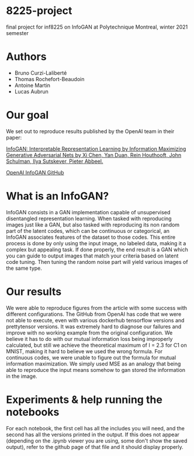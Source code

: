 # 8225-project
final project for inf8225 on InfoGAN at Polytechnique Montreal, winter 2021 semester

# Authors
- Bruno Curzi-Laliberté
- Thomas Rochefort-Beaudoin
- Antoine Martin
- Lucas Aubrun

# Our goal
We set out to reproduce results published by the OpenAI team in their paper:

[InfoGAN: Interpretable Representation Learning by Information Maximizing Generative Adversarial Nets by Xi Chen, Yan Duan, Rein Houthooft, John Schulman, Ilya Sutskever, Pieter Abbeel.](https://arxiv.org/abs/1606.03657)

[OpenAI InfoGAN GitHub](https://github.com/openai/InfoGAN)

# What is an InfoGAN?
InfoGAN consists in a GAN implementation capable of unsupervised disentangled representation learning. When tasked with reproducing images just like a GAN, but also tasked with reproducing its non random part of the latent codes, which can be continuous or categorical, an InfoGAN associates features of the dataset to those codes. This entire process is done by only using the input image, no labeled data, making it a complex but appealing task. If done properly, the end result is a GAN which you can guide to output images that match your criteria based on latent code tuning. Then tuning the random noise part will yield various images of the same type.

# Our results
We were able to reproduce figures from the article with some success with different configurations. The GitHub from OpenAI has code that we were not able to execute, even with various dockerhub tensorflow versions and prettytensor versions. It was extremely hard to diagnose our failures and improve with no working example from the original configuration. We believe it has to do with our mutual information loss being improperly calculated, but still we achieve the theoretical maximum of I = 2.3 for C1 on MNIST, making it hard to believe we used the wrong formula. For continuous codes, we were unable to figure out the formula for mutual information maximization. We simply used MSE as an analogy that being able to reproduce the input means somehow to gan stored the information in the image.

# Experiments & help running the notebooks
For each notebook, the first cell has all the includes you will need, and the second has all the versions printed in the output. If this does not appear (depending on the .ipynb viewer you are using, some don't show the saved output), refer to the github page of that file and it should display properly.